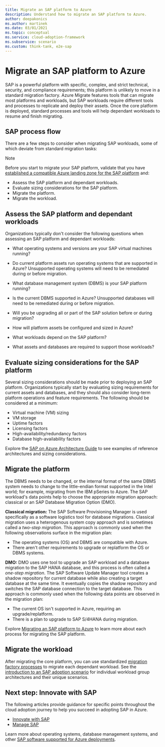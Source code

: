 ```yaml
---
title: Migrate an SAP platform to Azure
description: Understand how to migrate an SAP platform to Azure.
author: deepakonics
ms.author: martinek
ms.date: 03/01/2021
ms.topic: conceptual
ms.service: cloud-adoption-framework
ms.subservice: scenario
ms.custom: think-tank, e2e-sap
---
```


# Migrate an SAP platform to Azure

SAP is a powerful platform with specific, complex, and strict technical, security, and compliance requirements; this platform is unlikely to move in a standard migration factory. Azure Migrate features tools that can migrate most platforms and workloads, but SAP workloads require different tools and processes to replicate and deploy their assets. Once the core platform is deployed, standard processes and tools will help dependant workloads to resume and finish migrating.

## SAP process flow

There are a few steps to consider when migrating SAP workloads, some of which deviate from standard migration tasks:

> [!NOTE]
> Before you start to migrate your SAP platform, validate that you have [established a compatible Azure landing zone for the SAP platform](./ready.md) and:

- Assess the SAP platform and dependant workloads.
- Evaluate sizing considerations for the SAP platform.
- Migrate the platform.
- Migrate the workload.

## Assess the SAP platform and dependant workloads

Organizations typically don't consider the following questions when assessing an SAP platform and dependant workloads:

- What operating systems and versions are your SAP virtual machines running?

- Do current platform assets run operating systems that are supported in Azure? Unsupported operating systems will need to be remediated during or before migration.

- What database management system (DBMS) is your SAP platform running?

- Is the current DBMS supported in Azure? Unsupported databases will need to be remediated during or before migration.

- Will you be upgrading all or part of the SAP solution before or during migration?

- How will platform assets be configured and sized in Azure?

- What workloads depend on the SAP platform?

- What assets and databases are required to support those workloads?

## Evaluate sizing considerations for the SAP platform

Several sizing considerations should be made prior to deploying an SAP platform. Organizations typically start by evaluating sizing requirements for current assets and databases, and they should also consider long-term platform operations and feature requirements. The following should be considered at a minimum:

- Virtual machine (VM) sizing
- VM storage
- Uptime factors
- Licensing factors
- High-availability/redundancy factors
- Database high-availability factors

Explore the [SAP on Azure Architecture Guide](/azure/architecture/reference-architectures/sap/sap-overview?toc=/azure/cloud-adoption-framework/toc.json&bc=/azure/cloud-adoption-framework/_bread/toc.json) to see examples of reference architectures and sizing considerations.

## Migrate the platform

The DBMS needs to be changed, or the internal format of the same DBMS system needs to change to the little-endian format supported in the Intel world; for example, migrating from the IBM pSeries to Azure. The SAP workload's data points help to choose the appropriate migration approach: classical or an SAP Database Migration Option (DMO).

**Classical migration:** The SAP Software Provisioning Manager is used specifically as a software logistics tool for database migrations. Classical migration uses a heterogenous system copy approach and is sometimes called a *two-step migration*. This approach is commonly used when the following observations surface in the migration plan:

- The operating systems (OS) and DBMS are compatible with Azure.
- There aren't other requirements to upgrade or replatform the OS or DBMS systems.

**DMO:** DMO uses one tool to upgrade an SAP workload and a database migration to the SAP HANA database, and this process is often called a *one-step migration*. The SAP Software Update Manager tool creates a shadow repository for current database while also creating a target database at the same time. It eventually copies the shadow repository and switches the SAP database connection to the target database. This approach is commonly used when the following data points are observed in the migration plan:

- The current OS isn't supported in Azure, requiring an upgrade/replatform.
- There is a plan to upgrade to SAP S/4HANA during migration.

Explore [Migrating an SAP platform to Azure](/training/modules/migrate-sap-workloads-azure/) to learn more about each process for migrating the SAP platform.

## Migrate the workload

After migrating the core platform, you can use standardized [migration factory processes](../../migrate/index.md) to migrate each dependant workload. See the [introduction to an SAP adoption scenario](./index.md) for individual workload group architectures and their unique scenarios.

## Next step: Innovate with SAP

The following articles provide guidance for specific points throughout the cloud adoption journey to help you succeed in adopting SAP in Azure.

- [Innovate with SAP](./innovate.md)
- [Manage SAP](./manage.md)

Learn more about operating systems, database management systems, and other [SAP software supported for Azure deployments](/azure/virtual-machines/workloads/sap/sap-supported-product-on-azure).
